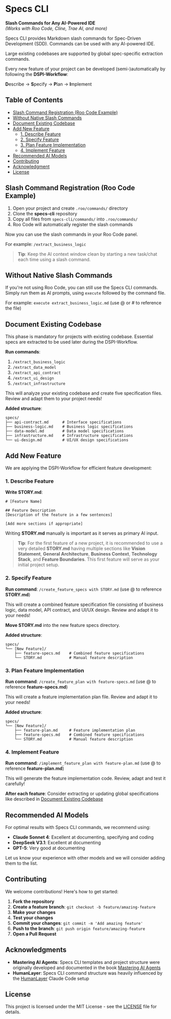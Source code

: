 # Specs CLI

**Slash Commands for Any AI-Powered IDE**  
*(Works with Roo Code, Cline, Trae AI, and more)*

Specs CLI provides Markdown slash commands for Spec-Driven Development (SDD). Commands can be used with any AI-powered IDE.

Large existing codebases are supported by global spec-specific extraction commands.

Every new feature of your project can be developed (semi-)automatically by following the **DSPI-Workflow**:

**D**escribe → **S**pecify → **P**lan → **I**mplement

## Table of Contents

- [Slash Command Registration (Roo Code Example)](#slash-command-registration-roo-code-example)
- [Without Native Slash Commands](#without-native-slash-commands)
- [Document Existing Codebase](#document-existing-codebase)
- [Add New Feature](#add-new-feature)
  - [1. Describe Feature](#1-describe-feature)
  - [2. Specify Feature](#2-specify-feature)
  - [3. Plan Feature Implementation](#3-plan-feature-implementation)
  - [4. Implement Feature](#4-implement-feature)
- [Recommended AI Models](#recommended-ai-models)
- [Contributing](#contributing)
- [Acknowledgment](#acknowledgment)
- [License](#license)

## Slash Command Registration (Roo Code Example)

1. Open your project and create `.roo/commands/` directory
2. Clone the **specs-cli** repository
3. Copy all files from `specs-cli/commands/` into `.roo/commands/`
4. Roo Code will automatically register the slash commands

Now you can use the slash commands in your Roo Code panel.

For example: `/extract_business_logic`

> **Tip**: Keep the AI context window clean by starting a new task/chat each time using a slash command.

## Without Native Slash Commands

If you're not using Roo Code, you can still use the Specs CLI commands. Simply run them as AI prompts, using `execute` followed by the command file.

For example: `execute extract_business_logic.md` (use @ or # to reference the file)

## Document Existing Codebase

This phase is mandatory for projects with existing codebase. Essential specs are extracted to be used later during the DSPI-Workflow.

**Run commands**:
1. `/extract_business_logic`
2. `/extract_data_model`
3. `/extract_api_contract`
4. `/extract_ui_design`
5. `/extract_infrastructure`

This will analyze your existing codebase and create five specification files. Review and adapt them to your project needs!

**Added structure**:
```
specs/
├── api-contract.md      # Interface specifications
├── business-logic.md    # Business logic specifications
├── data-model.md        # Data model specifications
├── infrastructure.md    # Infrastructure specifications
└── ui-design.md         # UI/UX design specifications
```

## Add New Feature

We are applying the DSPI-Workflow for efficient feature development:

### 1. Describe Feature

**Write STORY.md**:
```
# [Feature Name]

## Feature Description
[Description of the feature in a few sentences]

[Add more sections if appropriate]
```

Writing **STORY.md** manually is important as it serves as primary AI input.

> **Tip**: For the first feature of a new project, it is recommended to use a very detailed **STORY.md** having multiple sections like **Vision Statement**, **General Architecture**, **Business Context**, **Technology Stack**, and **Feature Boundaries**. This first feature will serve as your initial project setup.

### 2. Specify Feature

**Run command**: `/create_feature_specs with STORY.md` (use @ to reference **STORY.md**)

This will create a combined feature specification file consisting of business logic, data model, API contract, and UI/UX design. Review and adapt it to your needs!

**Move STORY.md** into the new feature specs directory.

**Added structure**:
```
specs/
└── [New Feature]/
    ├── feature-specs.md    # Combined feature specifications
    └── STORY.md            # Manual feature description
```

### 3. Plan Feature Implementation

**Run command**: `/create_feature_plan with feature-specs.md` (use @ to reference **feature-specs.md**)

This will create a feature implementation plan file. Review and adapt it to your needs!

**Added structure**:
```
specs/
└── [New Feature]/
    ├── feature-plan.md     # Feature implementation plan
    ├── feature-specs.md    # Combined feature specifications
    └── STORY.md            # Manual feature description
```

### 4. Implement Feature

**Run command**: `/implement_feature_plan with feature-plan.md` (use @ to reference **feature-plan.md**)

This will generate the feature implementation code. Review, adapt and test it carefully!

**After each feature**: Consider extracting or updating global specifications like described in [Document Existing Codebase](#document-existing-codebase)

## Recommended AI Models

For optimal results with Specs CLI commands, we recommend using:
- **Claude Sonnet 4**: Excellent at documenting, specifying and coding
- **DeepSeek V3.1**: Excellent at documenting
- **GPT-5**: Very good at documenting

Let us know your experience with other models and we will consider adding them to the list.

## Contributing

We welcome contributions! Here's how to get started:

1. **Fork the repository**
2. **Create a feature branch**: `git checkout -b feature/amazing-feature`
3. **Make your changes**
4. **Test your changes**
5. **Commit your changes**: `git commit -m 'Add amazing feature'`
6. **Push to the branch**: `git push origin feature/amazing-feature`
7. **Open a Pull Request**

## Acknowledgments

- **Mastering AI Agents**: Specs CLI templates and project structure were originally developed and documented in the book [Mastering AI Agents](https://mastering-ai-agents.com)
- **HumanLayer**: Specs CLI command structure was heavily influenced by the [HumanLayer](https://www.humanlayer.dev) Claude Code setup

## License

This project is licensed under the MIT License - see the [LICENSE](LICENSE) file for details.

